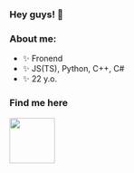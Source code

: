 ### Hey guys! 👋

### About me:
- ✨ Fronend
- ✨ JS(TS), Python, C++, C#
- ✨ 22 y.o.


### Find me here
<a href="https://steamcommunity.com/id/akumuuu/"> <img height=80px src="https://www.svgrepo.com/show/473800/steam.svg">
